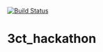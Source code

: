 [![Build Status](https://travis-ci.org/PJATK-HashCode/3ct_hackathon.svg?branch=master)](https://travis-ci.org/PJATK-HashCode/3ct_hackathon)
# 3ct_hackathon
